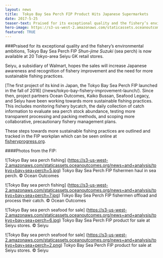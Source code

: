 ```yaml
---
layout: news
title:  Tokyo Bay Sea Perch FIP Product Hits Japanese Supermarkets
date: 2017-5-25
teaser-text: Praised for its exceptional quality and the fishery’s environmental ambitions, Tokyo Bay Sea Perch FIP Shun-jime Suzuki (sea perch) is now available at 20 Tokyo-area Seiyu GK retail stores.
hero-image: https://s3-us-west-2.amazonaws.com/staticassets.oceanoutcomes.org/news+and+analysis/hero+images/tokyo-bay-fip-seiyu-progress-update.jpg
featured: TRUE
---
```

###Praised for its exceptional quality and the fishery’s environmental ambitions, Tokyo Bay Sea Perch FIP *Shun-jime Suzuki* (sea perch) is now available at 20 Tokyo-area Seiyu GK retail stores.

Seiyu, a subsidiary of Walmart, hopes the sales will increase Japanese awareness and recognition of fishery improvement and the need for more sustainable fishing practices. 

[The first project of its kind in Japan, the Tokyo Bay Sea Perch FIP launched in the fall of 2016] (/news/tokyo-bay-fishery-improvement-launch/). Since then, project partners Ocean Outcomes, Kaiko Bussan, Seafood Legacy, and Seiyu have been working towards more sustainable fishing practices. This includes monitoring fishery bycatch, the daily collection of catch information to evaluate sea perch stock abundance, testing more transparent processing and packing methods, and scoping more collaborative, precautionary fishery management plans.

These steps towards more sustainable fishing practices are outlined and tracked in the FIP workplan which can be seen online at <a href="http://fisheryprogress.org/fip-profile/tokyo-bay-sea-perch-purse-seine" target="_blank">fisheryprogress.org</a>.

####Photos from the FIP:

![Tokyo Bay sea perch fishing]
(https://s3-us-west-2.amazonaws.com/staticassets.oceanoutcomes.org/news+and+analysis/tokyo+bay+sea+perch+5.jpg)
Tokyo Bay Sea Perch FIP fishermen haul in sea perch. © Ocean Outcomes

![Tokyo Bay sea perch fishing]
(https://s3-us-west-2.amazonaws.com/staticassets.oceanoutcomes.org/news+and+analysis/tokyo+bay+sea+perch+7.jpg)
Tokyo Bay Sea Perch FIP fishermen offload and process their catch. © Ocean Outcomes

![Tokyo Bay sea perch seafood for sale]
(https://s3-us-west-2.amazonaws.com/staticassets.oceanoutcomes.org/news+and+analysis/tokyo+bay+sea+perch+6.jpg)
Tokyo Bay Sea Perch FIP product for sale at Seiyu stores. © Seiyu

![Tokyo Bay sea perch seafood for sale]
(https://s3-us-west-2.amazonaws.com/staticassets.oceanoutcomes.org/news+and+analysis/tokyo+bay+sea+perch+2.png)
Tokyo Bay Sea Perch FIP product for sale at Seiyu stores. © Seiyu
